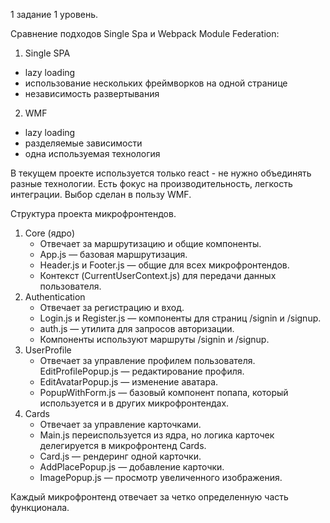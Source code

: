 1 задание 1 уровень.

Сравнение подходов Single Spa и Webpack Module Federation:
1. Single SPA
- lazy loading 
- использование нескольких фреймворков на одной странице
- независимость развертывания
2. WMF
- lazy loading
- разделяемые зависимости
- одна используемая технология

В текущем проекте используется только react - не нужно объединять разные технологии. Есть фокус на производительность, легкость интеграции.
Выбор сделан в пользу WMF.

Структура проекта микрофронтендов.
1. Core (ядро)
     - Отвечает за маршрутизацию и общие компоненты.
     - App.js — базовая маршрутизация.
     - Header.js и Footer.js — общие для всех микрофронтендов.
     - Контекст (CurrentUserContext.js) для передачи данных пользователя.
1. Authentication
     - Отвечает за регистрацию и вход.
     - Login.js и Register.js — компоненты для страниц /signin и /signup.
     - auth.js — утилита для запросов авторизации.
     - Компоненты используют маршруты /signin и /signup.
1. UserProfile
     - Отвечает за управление профилем пользователя.
     EditProfilePopup.js — редактирование профиля.
     - EditAvatarPopup.js — изменение аватара.
     - PopupWithForm.js — базовый компонент попапа, который используется и в других микрофронтендах.
1. Cards
     - Отвечает за управление карточками.
     - Main.js переиспользуется из ядра, но логика карточек делегируется в микрофронтенд Cards.
     - Card.js — рендеринг одной карточки.
     - AddPlacePopup.js — добавление карточки.
     - ImagePopup.js — просмотр увеличенного изображения.

Каждый микрофронтенд отвечает за четко определенную часть функционала.
